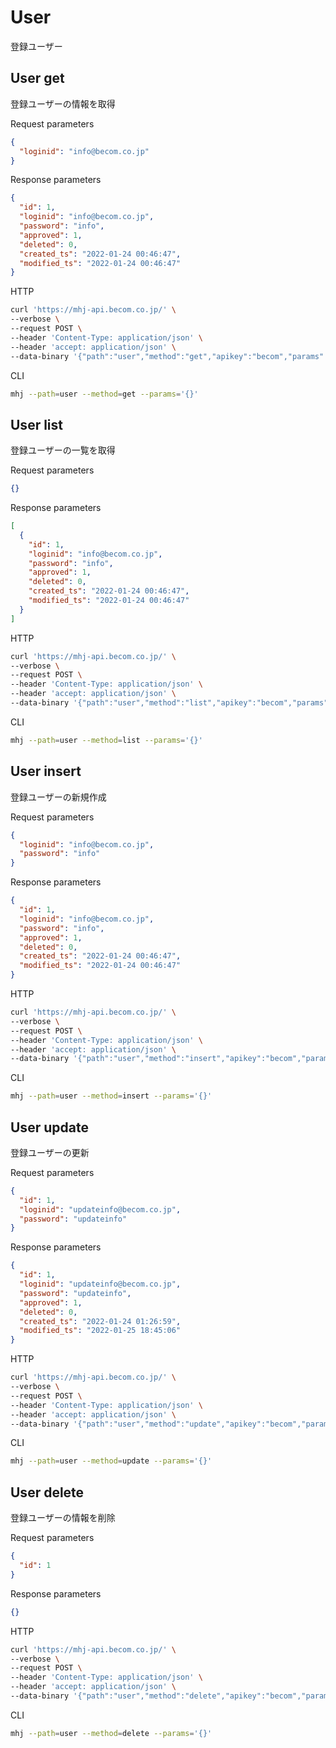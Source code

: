# User

登録ユーザー

## User get

登録ユーザーの情報を取得

Request parameters

```json
{
  "loginid": "info@becom.co.jp"
}
```

Response parameters

```json
{
  "id": 1,
  "loginid": "info@becom.co.jp",
  "password": "info",
  "approved": 1,
  "deleted": 0,
  "created_ts": "2022-01-24 00:46:47",
  "modified_ts": "2022-01-24 00:46:47"
}
```

HTTP

```zsh
curl 'https://mhj-api.becom.co.jp/' \
--verbose \
--request POST \
--header 'Content-Type: application/json' \
--header 'accept: application/json' \
--data-binary '{"path":"user","method":"get","apikey":"becom","params":{}}'
```

CLI

```zsh
mhj --path=user --method=get --params='{}'
```

## User list

登録ユーザーの一覧を取得

Request parameters

```json
{}
```

Response parameters

```json
[
  {
    "id": 1,
    "loginid": "info@becom.co.jp",
    "password": "info",
    "approved": 1,
    "deleted": 0,
    "created_ts": "2022-01-24 00:46:47",
    "modified_ts": "2022-01-24 00:46:47"
  }
]
```

HTTP

```zsh
curl 'https://mhj-api.becom.co.jp/' \
--verbose \
--request POST \
--header 'Content-Type: application/json' \
--header 'accept: application/json' \
--data-binary '{"path":"user","method":"list","apikey":"becom","params":{}}'
```

CLI

```zsh
mhj --path=user --method=list --params='{}'
```

## User insert

登録ユーザーの新規作成

Request parameters

```json
{
  "loginid": "info@becom.co.jp",
  "password": "info"
}
```

Response parameters

```json
{
  "id": 1,
  "loginid": "info@becom.co.jp",
  "password": "info",
  "approved": 1,
  "deleted": 0,
  "created_ts": "2022-01-24 00:46:47",
  "modified_ts": "2022-01-24 00:46:47"
}
```

HTTP

```zsh
curl 'https://mhj-api.becom.co.jp/' \
--verbose \
--request POST \
--header 'Content-Type: application/json' \
--header 'accept: application/json' \
--data-binary '{"path":"user","method":"insert","apikey":"becom","params":{}}'
```

CLI

```zsh
mhj --path=user --method=insert --params='{}'
```

## User update

登録ユーザーの更新

Request parameters

```json
{
  "id": 1,
  "loginid": "updateinfo@becom.co.jp",
  "password": "updateinfo"
}
```

Response parameters

```json
{
  "id": 1,
  "loginid": "updateinfo@becom.co.jp",
  "password": "updateinfo",
  "approved": 1,
  "deleted": 0,
  "created_ts": "2022-01-24 01:26:59",
  "modified_ts": "2022-01-25 18:45:06"
}
```

HTTP

```zsh
curl 'https://mhj-api.becom.co.jp/' \
--verbose \
--request POST \
--header 'Content-Type: application/json' \
--header 'accept: application/json' \
--data-binary '{"path":"user","method":"update","apikey":"becom","params":{}}'
```

CLI

```zsh
mhj --path=user --method=update --params='{}'
```

## User delete

登録ユーザーの情報を削除

Request parameters

```json
{
  "id": 1
}
```

Response parameters

```json
{}
```

HTTP

```zsh
curl 'https://mhj-api.becom.co.jp/' \
--verbose \
--request POST \
--header 'Content-Type: application/json' \
--header 'accept: application/json' \
--data-binary '{"path":"user","method":"delete","apikey":"becom","params":{}}'
```

CLI

```zsh
mhj --path=user --method=delete --params='{}'
```
